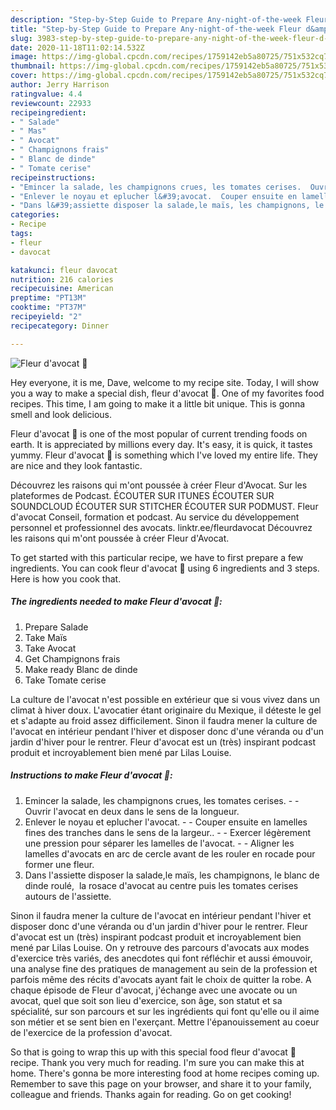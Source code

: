 ```yaml
---
description: "Step-by-Step Guide to Prepare Any-night-of-the-week Fleur d&amp;#39;avocat 🥑"
title: "Step-by-Step Guide to Prepare Any-night-of-the-week Fleur d&amp;#39;avocat 🥑"
slug: 3983-step-by-step-guide-to-prepare-any-night-of-the-week-fleur-d-and-39-avocat
date: 2020-11-18T11:02:14.532Z
image: https://img-global.cpcdn.com/recipes/1759142eb5a80725/751x532cq70/fleur-davocat-🥑-photo-principale-de-la-recette.jpg
thumbnail: https://img-global.cpcdn.com/recipes/1759142eb5a80725/751x532cq70/fleur-davocat-🥑-photo-principale-de-la-recette.jpg
cover: https://img-global.cpcdn.com/recipes/1759142eb5a80725/751x532cq70/fleur-davocat-🥑-photo-principale-de-la-recette.jpg
author: Jerry Harrison
ratingvalue: 4.4
reviewcount: 22933
recipeingredient:
- " Salade"
- " Mas"
- " Avocat"
- " Champignons frais"
- " Blanc de dinde"
- " Tomate cerise"
recipeinstructions:
- "Emincer la salade, les champignons crues, les tomates cerises.  Ouvrir l&#39;avocat en deux dans le sens de la longueur."
- "Enlever le noyau et eplucher l&#39;avocat.  Couper ensuite en lamelles fines des tranches dans le sens de la largeur..  Exercer légèrement une pression pour séparer les lamelles de l&#39;avocat.  Aligner les lamelles d&#39;avocats en arc de cercle avant de les rouler en rocade pour former une fleur."
- "Dans l&#39;assiette disposer la salade,le maïs, les champignons, le blanc de dinde roulé,  la rosace d&#39;avocat au centre puis les tomates cerises autours de l&#39;assiette."
categories:
- Recipe
tags:
- fleur
- davocat

katakunci: fleur davocat 
nutrition: 216 calories
recipecuisine: American
preptime: "PT13M"
cooktime: "PT37M"
recipeyield: "2"
recipecategory: Dinner

---
```



![Fleur d&#39;avocat 🥑](https://img-global.cpcdn.com/recipes/1759142eb5a80725/751x532cq70/fleur-davocat-🥑-photo-principale-de-la-recette.jpg)

Hey everyone, it is me, Dave, welcome to my recipe site. Today, I will show you a way to make a special dish, fleur d&#39;avocat 🥑. One of my favorites food recipes. This time, I am going to make it a little bit unique. This is gonna smell and look delicious.

Fleur d&#39;avocat 🥑 is one of the most popular of current trending foods on earth. It is appreciated by millions every day. It's easy, it is quick, it tastes yummy. Fleur d&#39;avocat 🥑 is something which I've loved my entire life. They are nice and they look fantastic.

Découvrez les raisons qui m&#39;ont poussée à créer Fleur d&#39;Avocat. Sur les plateformes de Podcast. ÉCOUTER SUR ITUNES ÉCOUTER SUR SOUNDCLOUD ÉCOUTER SUR STITCHER ÉCOUTER SUR PODMUST. Fleur d&#39;avocat Conseil, formation et podcast. Au service du développement personnel et professionnel des avocats. linktr.ee/fleurdavocat Découvrez les raisons qui m&#39;ont poussée à créer Fleur d&#39;Avocat.


To get started with this particular recipe, we have to first prepare a few ingredients. You can cook fleur d&#39;avocat 🥑 using 6 ingredients and 3 steps. Here is how you cook that.

<!--inarticleads1-->

##### The ingredients needed to make Fleur d&#39;avocat 🥑:

1. Prepare  Salade
1. Take  Maïs
1. Take  Avocat
1. Get  Champignons frais
1. Make ready  Blanc de dinde
1. Take  Tomate cerise


La culture de l&#39;avocat n&#39;est possible en extérieur que si vous vivez dans un climat à hiver doux. L&#39;avocatier étant originaire du Mexique, il déteste le gel et s&#39;adapte au froid assez difficilement. Sinon il faudra mener la culture de l&#39;avocat en intérieur pendant l&#39;hiver et disposer donc d&#39;une véranda ou d&#39;un jardin d&#39;hiver pour le rentrer. Fleur d&#39;avocat est un (très) inspirant podcast produit et incroyablement bien mené par Lilas Louise. 

<!--inarticleads2-->

##### Instructions to make Fleur d&#39;avocat 🥑:

1. Emincer la salade, les champignons crues, les tomates cerises. -  - Ouvrir l&#39;avocat en deux dans le sens de la longueur.
1. Enlever le noyau et eplucher l&#39;avocat. -  - Couper ensuite en lamelles fines des tranches dans le sens de la largeur.. -  - Exercer légèrement une pression pour séparer les lamelles de l&#39;avocat. -  - Aligner les lamelles d&#39;avocats en arc de cercle avant de les rouler en rocade pour former une fleur.
1. Dans l&#39;assiette disposer la salade,le maïs, les champignons, le blanc de dinde roulé,  la rosace d&#39;avocat au centre puis les tomates cerises autours de l&#39;assiette.


Sinon il faudra mener la culture de l&#39;avocat en intérieur pendant l&#39;hiver et disposer donc d&#39;une véranda ou d&#39;un jardin d&#39;hiver pour le rentrer. Fleur d&#39;avocat est un (très) inspirant podcast produit et incroyablement bien mené par Lilas Louise. On y retrouve des parcours d&#39;avocats aux modes d&#39;exercice très variés, des anecdotes qui font réfléchir et aussi émouvoir, una analyse fine des pratiques de management au sein de la profession et parfois même des récits d&#39;avocats ayant fait le choix de quitter la robe. A chaque épisode de Fleur d&#39;avocat, j&#39;échange avec une avocate ou un avocat, quel que soit son lieu d&#39;exercice, son âge, son statut et sa spécialité, sur son parcours et sur les ingrédients qui font qu&#39;elle ou il aime son métier et se sent bien en l&#39;exerçant. Mettre l&#39;épanouissement au coeur de l&#39;exercice de la profession d&#39;avocat. 

So that is going to wrap this up with this special food fleur d&#39;avocat 🥑 recipe. Thank you very much for reading. I'm sure you can make this at home. There's gonna be more interesting food at home recipes coming up. Remember to save this page on your browser, and share it to your family, colleague and friends. Thanks again for reading. Go on get cooking!
